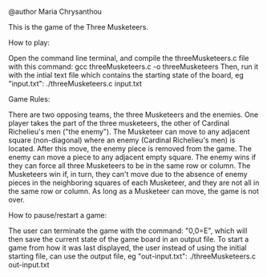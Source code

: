 @author Maria Chrysanthou 

This is the game of the Three Musketeers.

How to play:

Open the command line terminal, and compile the threeMusketeers.c file with this command:
gcc threeMusketeers.c -o threeMusketeers
Then, run it with the intial text file which contains the starting state of the board, eg "input.txt":
./threeMusketeers.c input.txt

Game Rules: 

There are two opposing teams, the three Musketeers and the enemies.
One player takes the part of the three musketeers, the other of Cardinal Richelieu's men ("the enemy").
The Musketeer can move to any adjacent square (non-diagonal) where an enemy (Cardinal Richelieu's men) is located. 
After this move, the enemy piece is removed from the game.
The enemy can move a piece to any adjacent empty square.
The enemy wins if they can force all three Musketeers to be in the same row or column.
The Musketeers win if, in turn, they can't move due to the absence of enemy pieces in the neighboring squares of each Musketeer,
and they are not all in the same row or column. 
As long as a Musketeer can move, the game is not over.

How to pause/restart a game:

The user can terminate the game with the command: "0,0=E",
which will then save the current state of the game board in an output
file. To start a game from how it was last displayed, the user instead of
using the initial starting file, can use the output file, eg "out-input.txt":
./threeMusketeers.c out-input.txt
